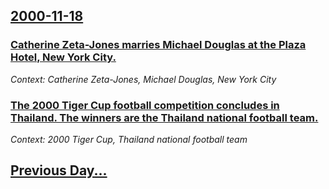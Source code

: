 ## [2000-11-18](/news/2000/11/18/index.md)

### [Catherine Zeta-Jones marries Michael Douglas at the Plaza Hotel, New York City.](/news/2000/11/18/catherine-zeta-jones-marries-michael-douglas-at-the-plaza-hotel-new-york-city.md)
_Context: Catherine Zeta-Jones, Michael Douglas, New York City_

### [The 2000 Tiger Cup football competition concludes in Thailand.  The winners are the Thailand national football team.](/news/2000/11/18/the-2000-tiger-cup-football-competition-concludes-in-thailand-the-winners-are-the-thailand-national-football-team.md)
_Context: 2000 Tiger Cup, Thailand national football team_

## [Previous Day...](/news/2000/11/17/index.md)

